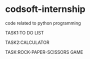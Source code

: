 # codsoft-internship
code related to python programming 

TASK1:TO DO LIST

TASK2:CALCULATOR

TASK:ROCK-PAPER-SCISSORS GAME

